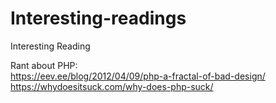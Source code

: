 # Interesting-readings
Interesting Reading

Rant about PHP: 
  <br>https://eev.ee/blog/2012/04/09/php-a-fractal-of-bad-design/
  <br>https://whydoesitsuck.com/why-does-php-suck/
